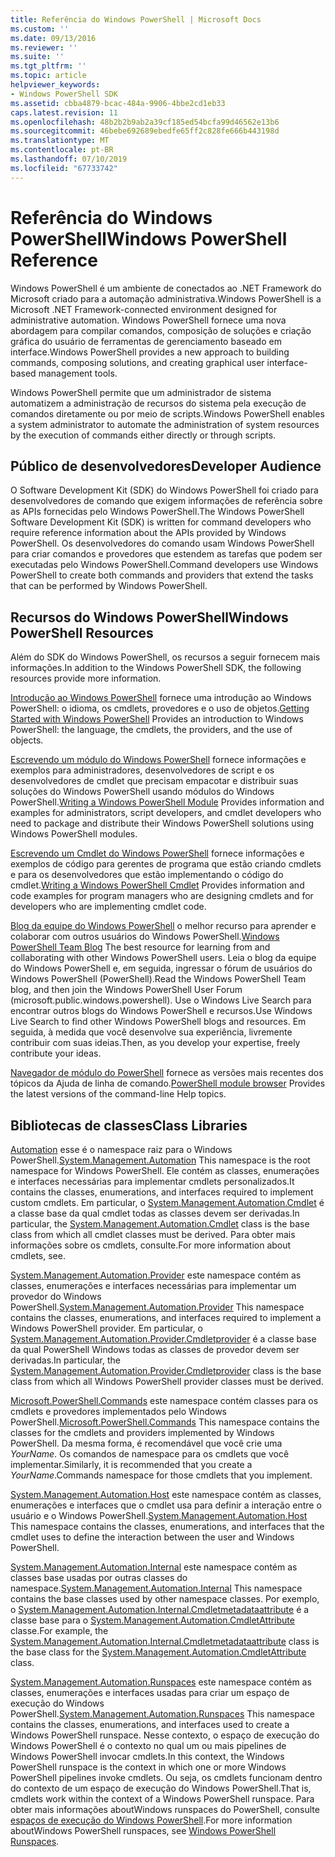 ```yaml
---
title: Referência do Windows PowerShell | Microsoft Docs
ms.custom: ''
ms.date: 09/13/2016
ms.reviewer: ''
ms.suite: ''
ms.tgt_pltfrm: ''
ms.topic: article
helpviewer_keywords:
- Windows PowerShell SDK
ms.assetid: cbba4879-bcac-484a-9906-4bbe2cd1eb33
caps.latest.revision: 11
ms.openlocfilehash: 48b2b2b9ab2a39cf185ed54bcfa99d46562e13b6
ms.sourcegitcommit: 46bebe692689ebedfe65ff2c828fe666b443198d
ms.translationtype: MT
ms.contentlocale: pt-BR
ms.lasthandoff: 07/10/2019
ms.locfileid: "67733742"
---
```

# <a name="windows-powershell-reference"></a><span data-ttu-id="4a4b0-102">Referência do Windows PowerShell</span><span class="sxs-lookup"><span data-stu-id="4a4b0-102">Windows PowerShell Reference</span></span>

<span data-ttu-id="4a4b0-103">Windows PowerShell é um ambiente de conectados ao .NET Framework do Microsoft criado para a automação administrativa.</span><span class="sxs-lookup"><span data-stu-id="4a4b0-103">Windows PowerShell is a Microsoft .NET Framework-connected environment designed for administrative automation.</span></span> <span data-ttu-id="4a4b0-104">Windows PowerShell fornece uma nova abordagem para compilar comandos, composição de soluções e criação gráfica do usuário de ferramentas de gerenciamento baseado em interface.</span><span class="sxs-lookup"><span data-stu-id="4a4b0-104">Windows PowerShell provides a new approach to building commands, composing solutions, and creating graphical user interface-based management tools.</span></span>

<span data-ttu-id="4a4b0-105">Windows PowerShell permite que um administrador de sistema automatizem a administração de recursos do sistema pela execução de comandos diretamente ou por meio de scripts.</span><span class="sxs-lookup"><span data-stu-id="4a4b0-105">Windows PowerShell enables a system administrator to automate the administration of system resources by the execution of commands either directly or through scripts.</span></span>

## <a name="developer-audience"></a><span data-ttu-id="4a4b0-106">Público de desenvolvedores</span><span class="sxs-lookup"><span data-stu-id="4a4b0-106">Developer Audience</span></span>

<span data-ttu-id="4a4b0-107">O Software Development Kit (SDK) do Windows PowerShell foi criado para desenvolvedores de comando que exigem informações de referência sobre as APIs fornecidas pelo Windows PowerShell.</span><span class="sxs-lookup"><span data-stu-id="4a4b0-107">The Windows PowerShell Software Development Kit (SDK) is written for command developers who require reference information about the APIs provided by Windows PowerShell.</span></span> <span data-ttu-id="4a4b0-108">Os desenvolvedores do comando usam Windows PowerShell para criar comandos e provedores que estendem as tarefas que podem ser executadas pelo Windows PowerShell.</span><span class="sxs-lookup"><span data-stu-id="4a4b0-108">Command developers use Windows PowerShell to create both commands and providers that extend the tasks that can be performed by Windows PowerShell.</span></span>

## <a name="windows-powershell-resources"></a><span data-ttu-id="4a4b0-109">Recursos do Windows PowerShell</span><span class="sxs-lookup"><span data-stu-id="4a4b0-109">Windows PowerShell Resources</span></span>

<span data-ttu-id="4a4b0-110">Além do SDK do Windows PowerShell, os recursos a seguir fornecem mais informações.</span><span class="sxs-lookup"><span data-stu-id="4a4b0-110">In addition to the Windows PowerShell SDK, the following resources provide more information.</span></span>

<span data-ttu-id="4a4b0-111">[Introdução ao Windows PowerShell](/powershell/scripting/getting-started/getting-started-with-windows-powershell) fornece uma introdução ao Windows PowerShell: o idioma, os cmdlets, provedores e o uso de objetos.</span><span class="sxs-lookup"><span data-stu-id="4a4b0-111">[Getting Started with Windows PowerShell](/powershell/scripting/getting-started/getting-started-with-windows-powershell) Provides an introduction to Windows PowerShell: the language, the cmdlets, the providers, and the use of objects.</span></span>

<span data-ttu-id="4a4b0-112">[Escrevendo um módulo do Windows PowerShell](./module/writing-a-windows-powershell-module.md) fornece informações e exemplos para administradores, desenvolvedores de script e os desenvolvedores de cmdlet que precisam empacotar e distribuir suas soluções do Windows PowerShell usando módulos do Windows PowerShell.</span><span class="sxs-lookup"><span data-stu-id="4a4b0-112">[Writing a Windows PowerShell Module](./module/writing-a-windows-powershell-module.md) Provides information and examples for administrators, script developers, and cmdlet developers who need to package and distribute their Windows PowerShell solutions using Windows PowerShell modules.</span></span>

<span data-ttu-id="4a4b0-113">[Escrevendo um Cmdlet do Windows PowerShell](./cmdlet/writing-a-windows-powershell-cmdlet.md) fornece informações e exemplos de código para gerentes de programa que estão criando cmdlets e para os desenvolvedores que estão implementando o código do cmdlet.</span><span class="sxs-lookup"><span data-stu-id="4a4b0-113">[Writing a Windows PowerShell Cmdlet](./cmdlet/writing-a-windows-powershell-cmdlet.md) Provides information and code examples for program managers who are designing cmdlets and for developers who are implementing cmdlet code.</span></span>

<span data-ttu-id="4a4b0-114">[Blog da equipe do Windows PowerShell](https://blogs.msdn.microsoft.com/PowerShell/) o melhor recurso para aprender e colaborar com outros usuários do Windows PowerShell.</span><span class="sxs-lookup"><span data-stu-id="4a4b0-114">[Windows PowerShell Team Blog](https://blogs.msdn.microsoft.com/PowerShell/) The best resource for learning from and collaborating with other Windows PowerShell users.</span></span> <span data-ttu-id="4a4b0-115">Leia o blog da equipe do Windows PowerShell e, em seguida, ingressar o fórum de usuários do Windows PowerShell (PowerShell).</span><span class="sxs-lookup"><span data-stu-id="4a4b0-115">Read the Windows PowerShell Team blog, and then join the Windows PowerShell User Forum (microsoft.public.windows.powershell).</span></span> <span data-ttu-id="4a4b0-116">Use o Windows Live Search para encontrar outros blogs do Windows PowerShell e recursos.</span><span class="sxs-lookup"><span data-stu-id="4a4b0-116">Use Windows Live Search to find other Windows PowerShell blogs and resources.</span></span> <span data-ttu-id="4a4b0-117">Em seguida, à medida que você desenvolve sua experiência, livremente contribuir com suas ideias.</span><span class="sxs-lookup"><span data-stu-id="4a4b0-117">Then, as you develop your expertise, freely contribute your ideas.</span></span>

<span data-ttu-id="4a4b0-118">[Navegador de módulo do PowerShell](/powershell/module/) fornece as versões mais recentes dos tópicos da Ajuda de linha de comando.</span><span class="sxs-lookup"><span data-stu-id="4a4b0-118">[PowerShell module browser](/powershell/module/) Provides the latest versions of the command-line Help topics.</span></span>

## <a name="class-libraries"></a><span data-ttu-id="4a4b0-119">Bibliotecas de classes</span><span class="sxs-lookup"><span data-stu-id="4a4b0-119">Class Libraries</span></span>

<span data-ttu-id="4a4b0-120">[Automation](/dotnet/api/System.Management.Automation) esse é o namespace raiz para o Windows PowerShell.</span><span class="sxs-lookup"><span data-stu-id="4a4b0-120">[System.Management.Automation](/dotnet/api/System.Management.Automation) This namespace is the root namespace for Windows PowerShell.</span></span> <span data-ttu-id="4a4b0-121">Ele contém as classes, enumerações e interfaces necessárias para implementar cmdlets personalizados.</span><span class="sxs-lookup"><span data-stu-id="4a4b0-121">It contains the classes, enumerations, and interfaces required to implement custom cmdlets.</span></span> <span data-ttu-id="4a4b0-122">Em particular, o [System.Management.Automation.Cmdlet](/dotnet/api/System.Management.Automation.Cmdlet) é a classe base da qual cmdlet todas as classes devem ser derivadas.</span><span class="sxs-lookup"><span data-stu-id="4a4b0-122">In particular, the [System.Management.Automation.Cmdlet](/dotnet/api/System.Management.Automation.Cmdlet) class is the base class from which all cmdlet classes must be derived.</span></span> <span data-ttu-id="4a4b0-123">Para obter mais informações sobre os cmdlets, consulte.</span><span class="sxs-lookup"><span data-stu-id="4a4b0-123">For more information about cmdlets, see.</span></span>

<span data-ttu-id="4a4b0-124">[System.Management.Automation.Provider](/dotnet/api/System.Management.Automation.Provider) este namespace contém as classes, enumerações e interfaces necessárias para implementar um provedor do Windows PowerShell.</span><span class="sxs-lookup"><span data-stu-id="4a4b0-124">[System.Management.Automation.Provider](/dotnet/api/System.Management.Automation.Provider) This namespace contains the classes, enumerations, and interfaces required to implement a Windows PowerShell provider.</span></span> <span data-ttu-id="4a4b0-125">Em particular, o [System.Management.Automation.Provider.Cmdletprovider](/dotnet/api/System.Management.Automation.Provider.CmdletProvider) é a classe base da qual PowerShell Windows todas as classes de provedor devem ser derivadas.</span><span class="sxs-lookup"><span data-stu-id="4a4b0-125">In particular, the [System.Management.Automation.Provider.Cmdletprovider](/dotnet/api/System.Management.Automation.Provider.CmdletProvider) class is the base class from which all Windows PowerShell provider classes must be derived.</span></span>

<span data-ttu-id="4a4b0-126">[Microsoft.PowerShell.Commands](/dotnet/api/Microsoft.PowerShell.Commands) este namespace contém classes para os cmdlets e provedores implementados pelo Windows PowerShell.</span><span class="sxs-lookup"><span data-stu-id="4a4b0-126">[Microsoft.PowerShell.Commands](/dotnet/api/Microsoft.PowerShell.Commands) This namespace contains the classes for the cmdlets and providers implemented by Windows PowerShell.</span></span> <span data-ttu-id="4a4b0-127">Da mesma forma, é recomendável que você crie uma *YourName*. Os comandos de namespace para os cmdlets que você implementar.</span><span class="sxs-lookup"><span data-stu-id="4a4b0-127">Similarly, it is recommended that you create a *YourName*.Commands namespace for those cmdlets that you implement.</span></span>

<span data-ttu-id="4a4b0-128">[System.Management.Automation.Host](/dotnet/api/System.Management.Automation.Host) este namespace contém as classes, enumerações e interfaces que o cmdlet usa para definir a interação entre o usuário e o Windows PowerShell.</span><span class="sxs-lookup"><span data-stu-id="4a4b0-128">[System.Management.Automation.Host](/dotnet/api/System.Management.Automation.Host) This namespace contains the classes, enumerations, and interfaces that the cmdlet uses to define the interaction between the user and Windows PowerShell.</span></span>

<span data-ttu-id="4a4b0-129">[System.Management.Automation.Internal](/dotnet/api/System.Management.Automation.Internal) este namespace contém as classes base usadas por outras classes do namespace.</span><span class="sxs-lookup"><span data-stu-id="4a4b0-129">[System.Management.Automation.Internal](/dotnet/api/System.Management.Automation.Internal) This namespace contains the base classes used by other namespace classes.</span></span> <span data-ttu-id="4a4b0-130">Por exemplo, o [System.Management.Automation.Internal.Cmdletmetadataattribute](/dotnet/api/System.Management.Automation.Internal.CmdletMetadataAttribute) é a classe base para o [System.Management.Automation.CmdletAttribute](/dotnet/api/System.Management.Automation.CmdletAttribute) classe.</span><span class="sxs-lookup"><span data-stu-id="4a4b0-130">For example, the [System.Management.Automation.Internal.Cmdletmetadataattribute](/dotnet/api/System.Management.Automation.Internal.CmdletMetadataAttribute) class is the base class for the [System.Management.Automation.CmdletAttribute](/dotnet/api/System.Management.Automation.CmdletAttribute) class.</span></span>

<span data-ttu-id="4a4b0-131">[System.Management.Automation.Runspaces](/dotnet/api/System.Management.Automation.Runspaces) este namespace contém as classes, enumerações e interfaces usadas para criar um espaço de execução do Windows PowerShell.</span><span class="sxs-lookup"><span data-stu-id="4a4b0-131">[System.Management.Automation.Runspaces](/dotnet/api/System.Management.Automation.Runspaces) This namespace contains the classes, enumerations, and interfaces used to create a Windows PowerShell runspace.</span></span> <span data-ttu-id="4a4b0-132">Nesse contexto, o espaço de execução do Windows PowerShell é o contexto no qual um ou mais pipelines de Windows PowerShell invocar cmdlets.</span><span class="sxs-lookup"><span data-stu-id="4a4b0-132">In this context, the Windows PowerShell runspace is the context in which one or more Windows PowerShell pipelines invoke cmdlets.</span></span> <span data-ttu-id="4a4b0-133">Ou seja, os cmdlets funcionam dentro do contexto de um espaço de execução do Windows PowerShell.</span><span class="sxs-lookup"><span data-stu-id="4a4b0-133">That is, cmdlets work within the context of a Windows PowerShell runspace.</span></span> <span data-ttu-id="4a4b0-134">Para obter mais informações aboutWindows runspaces do PowerShell, consulte [espaços de execução do Windows PowerShell](https://msdn.microsoft.com/en-us/a1582cfe-f06d-4aff-adc6-71f49a860ce9).</span><span class="sxs-lookup"><span data-stu-id="4a4b0-134">For more information aboutWindows PowerShell runspaces, see [Windows PowerShell Runspaces](https://msdn.microsoft.com/en-us/a1582cfe-f06d-4aff-adc6-71f49a860ce9).</span></span>

